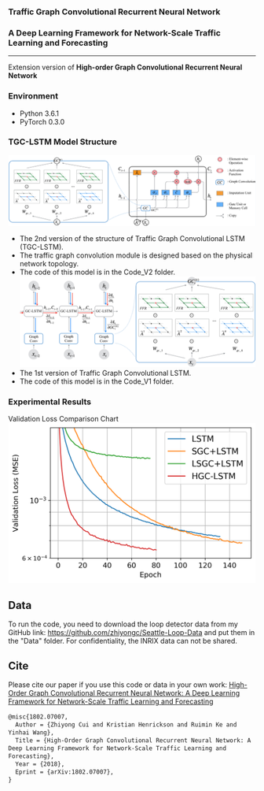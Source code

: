 ### Traffic Graph Convolutional Recurrent Neural Network
### A Deep Learning Framework for Network-Scale Traffic Learning and Forecasting
------
Extension version of **High-order Graph Convolutional Recurrent Neural Network**

### 

### Environment
* Python 3.6.1
* PyTorch 0.3.0

### TGC-LSTM Model Structure
![alt text](/Images/HGC-LSTM2.png)
* The 2nd version of the structure of Traffic Graph Convolutional LSTM (TGC-LSTM). 
* The traffic graph convolution module is designed based on the physical network topology.
* The code of this model is in the Code_V2 folder.
![alt text](/Images/HGC-LSTM.png)
* The 1st version of Traffic Graph Convolutional LSTM. 
* The code of this model is in the Code_V1 folder.

### Experimental Results 
Validation Loss Comparison Chart
![alt text](/Images/V2_Validation_loss.png)
<!-- The results can be found in the [WiKi](https://github.com/zhiyongc/GraphConvolutionalLSTM/wiki) --->

## Data 
To run the code, you need to download the loop detector data from my GitHub link: https://github.com/zhiyongc/Seattle-Loop-Data and put them in the "Data" folder. For confidentiality, the INRIX data can not be shared.

<!--


Description of the datasets:
* `inrix_seattle_speed_matrix_2012`: INRIX Speed Matrix (read by Pandas)
* `INRIX_Seattle_2012_A.npy`: INRIX Adjacency Matrix
* `INRIX_Seattle_2012_reachability_free_flow_Xmin.npy`: INRIX Free-flow Reachability Matrix during X minites' drive
* `nodes_inrix_tmc_list.csv`: List of INRIX TMC code, with the same order of that in the INRIX Speed Matrix (not needed to run the code)
* `speed_matrix_2015`: Loop Speed Matrix
* `Loop_Seattle_2015_A.npy`: Loop Adjacency Matrix
* `Loop_Seattle_2015_reachability_free_flow_5min.npy`: Loop Free-flow Reachability Matrix during X minites' drive
* `nodes_loop_mp_list.csv`: List of loop detectors' milepost, with the same order of that in the Loop Speed Matrix (not needed to run the code)
-->
## Cite
Please cite our paper if you use this code or data in your own work:
[High-Order Graph Convolutional Recurrent Neural Network: A Deep Learning Framework for Network-Scale Traffic Learning and Forecasting](https://arxiv.org/abs/1802.07007)
```
@misc{1802.07007,
  Author = {Zhiyong Cui and Kristian Henrickson and Ruimin Ke and Yinhai Wang},
  Title = {High-Order Graph Convolutional Recurrent Neural Network: A Deep Learning Framework for Network-Scale Traffic Learning and Forecasting},
  Year = {2018},
  Eprint = {arXiv:1802.07007},
}
```


